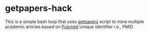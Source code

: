 # getpapers-hack
This is a simple bash loop that uses [getpapers](https://github.com/ContentMine/getpapers) script to mine multiple academic articles based on [Pubmed](https://www.ncbi.nlm.nih.gov/pubmed/) Unique identifier i.e., PMID
